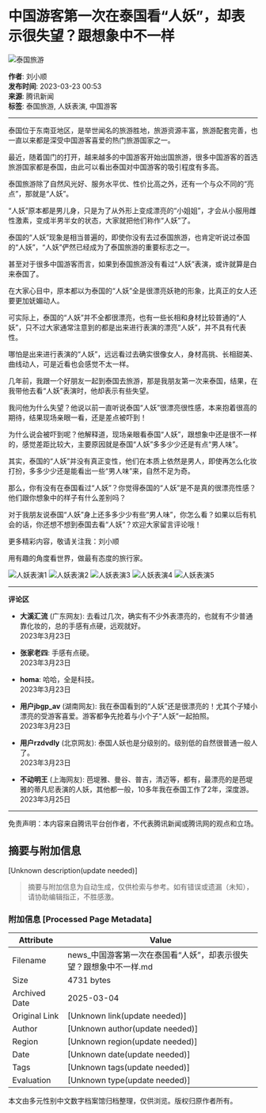 # 中国游客第一次在泰国看“人妖”，却表示很失望？跟想象中不一样

![泰国旅游](https://inews.gtimg.com/newsapp_bt/0/0122113249149_5991/0)

**作者**: 刘小顺  
**发布时间**: 2023-03-23 00:53  
**来源**: 腾讯新闻  
**标签**: 泰国旅游, 人妖表演, 中国游客

---

泰国位于东南亚地区，是举世闻名的旅游胜地，旅游资源丰富，旅游配套完善，也一直以来都是深受中国游客喜爱的热门旅游国家之一。

最近，随着国门的打开，越来越多的中国游客开始出国旅游，很多中国游客的首选旅游国家都是泰国，由此可以看出泰国对中国游客的吸引程度有多高。

泰国旅游除了自然风光好、服务水平优、性价比高之外，还有一个与众不同的“亮点”，那就是“人妖”。

“人妖”原本都是男儿身，只是为了从外形上变成漂亮的“小姐姐”，才会从小服用雌性激素，变成半男半女的状态，大家就把他们称作“人妖”了。

泰国的“人妖”现象是相当普遍的，即使你没有去过泰国旅游，也肯定听说过泰国的“人妖”，“人妖”俨然已经成为了泰国旅游的重要标志之一。

甚至对于很多中国游客而言，如果到泰国旅游没有看过“人妖”表演，或许就算是白来泰国了。

在大家心目中，原本都以为泰国的“人妖”全是很漂亮妖艳的形象，比真正的女人还要更加妩媚动人。

可实际上，泰国的“人妖”并不全都很漂亮，也有一些长相和身材比较普通的“人妖”，只不过大家通常注意到的都是出来进行表演的漂亮“人妖”，并不具有代表性。

哪怕是出来进行表演的“人妖”，远远看过去确实很像女人，身材高挑、长相甜美、曲线动人，可是近看也会感觉不太一样。

几年前，我跟一个好朋友一起到泰国去旅游，那是我朋友第一次来泰国，结果，在我带他去看“人妖”表演时，他却表示有些失望。

我问他为什么失望？他说以前一直听说泰国“人妖”很漂亮很性感，本来抱着很高的期待，结果现场亲眼一看，还是差点被吓到！

为什么说会被吓到呢？他解释道，现场亲眼看泰国“人妖”，跟想象中还是很不一样的，感觉差距比较大，主要原因就是泰国“人妖”多多少少还是有点“男人味”。

其实，泰国的“人妖”并没有真正变性，他们在本质上依然是男人，即使再怎么化妆打扮，多多少少还是能看出一些“男人味”来，自然不足为奇。

那么，你有没有在泰国看过“人妖”？你觉得泰国的“人妖”是不是真的很漂亮性感？他们跟你想象中的样子有什么差别吗？

对于我朋友说泰国“人妖”身上还多多少少有些“男人味”，你怎么看？如果以后有机会的话，你还想不想到泰国去看“人妖”？欢迎大家留言评论哦！

更多精彩内容，敬请关注我：刘小顺

用有趣的角度看世界，做最有态度的旅行家。

![人妖表演1](https://inews.gtimg.com/om_bt/OpqIHQbYIofIkww__bebq72vmvegcnoqtP978tvt1fY5cAA/1000)
![人妖表演2](https://inews.gtimg.com/om_bt/O-Y7n8mp1bo6QsToIKZbhR8WJGE388dodnU5F5Ogi4l7QAA/1000)
![人妖表演3](https://inews.gtimg.com/om_bt/OvtGIY5P2NzwntNF6RMCM1nxO-MYCPQqIeP_kCrbjgI1AAA/1000)
![人妖表演4](https://inews.gtimg.com/om_bt/O8hfnGsk0RfVmtFQHeg3JeH_5xHOj0n3Xmx7thyLwnGfUAA/1000)
![人妖表演5](https://inews.gtimg.com/om_bt/OlvwQ_w8l4uIHmtlgIMOb2Sgxy19Hl779ZKMX8AMh3AwUAA/1000)

---

**评论区**

- **大溪汇流** (广东网友): 去看过几次，确实有不少外表漂亮的，也就有不少普通靠化妆的，总的手感有点硬，远观就好。  
2023年3月23日

- **张家老四**: 手感有点硬。  
2023年3月23日

- **homa**: 哈哈，全是科技。  
2023年3月23日

- **用户jbgp_av** (湖南网友): 我在泰国看到的“人妖”还是很漂亮的！尤其个子矮小漂亮的受游客喜爱。游客都争先抢着与小个子“人妖”一起拍照。  
2023年3月23日

- **用户rzdvdly** (北京网友): 泰国人妖也是分级别的。级别低的自然很普通一般人了。  
2023年3月23日

- **不动明王** (上海网友): 芭堤雅、曼谷、普吉，清迈等，都有，最漂亮的是芭堤雅的蒂凡尼表演的人妖，其他都一般，10多年我在泰国工作了2年，深度游。  
2023年3月25日

---

免责声明：本内容来自腾讯平台创作者，不代表腾讯新闻或腾讯网的观点和立场。
<!-- tcd_original_link https://news.qq.com/rain/a/20230323A005F200 -->


## 摘要与附加信息

<!-- tcd_abstract -->
[Unknown description(update needed)]
<!-- tcd_abstract_end -->

> 摘要与附加信息为自动生成，仅供检索与参考。如有错误或遗漏（未知），请协助编辑指正，不胜感激。

### 附加信息 [Processed Page Metadata]

| Attribute       | Value                                  |
|-----------------|----------------------------------------|
| Filename        | news_中国游客第一次在泰国看“人妖”，却表示很失望？跟想象中不一样.md                             |
| Size            | 4731 bytes                           |
| Archived Date   | 2025-03-04                             |
| Original Link   | [Unknown link(update needed)]                       |
| Author          | [Unknown author(update needed)]                               |
| Region          | [Unknown region(update needed)]                               |
| Date            | [Unknown date(update needed)]                                 |
| Tags            | [Unknown tags(update needed)]                                 |
| Evaluation            | [Unknown type(update needed)]                                 |
<!-- tcd_table_end -->

本文由多元性别中文数字档案馆归档整理，仅供浏览。版权归原作者所有。
